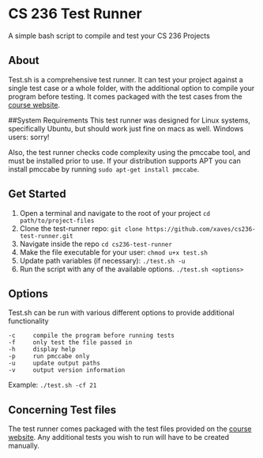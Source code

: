 # CS 236 Test Runner
A simple bash script to compile and test your CS 236 Projects

## About
Test.sh is a comprehensive test runner. It can test your project against a single test case or a whole folder, with the additional option to compile your program before testing. It comes packaged with the test cases from the [course website](http://beta.cs.byu.edu/~cs236/tests/tests.php).

##System Requirements
This test runner was designed for Linux systems, specifically Ubuntu, but should work just fine on macs as well. Windows users: sorry!

Also, the test runner checks code complexity using the pmccabe tool, and must be installed prior to use. If your distribution supports APT you can install pmccabe by running `sudo apt-get install pmccabe`.

## Get Started

1. Open a terminal and navigate to the root of your project `cd path/to/project-files`
2. Clone the test-runner repo: `git clone https://github.com/xaves/cs236-test-runner.git`
3. Navigate inside the repo `cd cs236-test-runner`
4. Make the file executable for your user: `chmod u+x test.sh`
5. Update path variables (if necessary): `./test.sh -u`
6. Run the script with any of the available options. `./test.sh <options>`


## Options

Test.sh can be run with various different options to provide additional functionality

    -c     compile the program before running tests
    -f     only test the file passed in
    -h     display help
    -p     run pmccabe only
    -u     update output paths
    -v     output version information

Example: `./test.sh -cf 21`

## Concerning Test files

The test runner comes packaged with the test files provided on the [course website](http://beta.cs.byu.edu/~cs236/tests/tests.php). Any additional tests you wish to run will have to be created manually.
